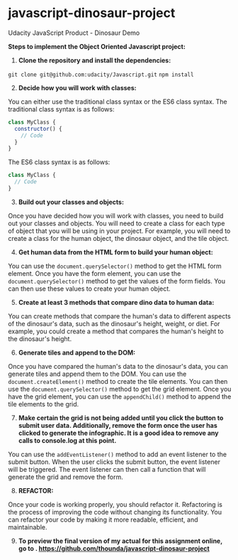 # javascript-dinosaur-project

Udacity JavaScript Product - Dinosaur Demo

**Steps to implement the Object Oriented Javascript project:**

1. **Clone the repository and install the dependencies:**

`git clone git@github.com:udacity/Javascript.git`
`npm install`

2. **Decide how you will work with classes:**

You can either use the traditional class syntax or the ES6 class syntax. The traditional class syntax is as follows:

```javascript
class MyClass {
  constructor() {
    // Code
  }
}
```

The ES6 class syntax is as follows:

```javascript
class MyClass {
  // Code
}
```

3. **Build out your classes and objects:**

Once you have decided how you will work with classes, you need to build out your classes and objects. You will need to create a class for each type of object that you will be using in your project. For example, you will need to create a class for the human object, the dinosaur object, and the tile object.

4. **Get human data from the HTML form to build your human object:**

You can use the `document.querySelector()` method to get the HTML form element. Once you have the form element, you can use the `document.querySelector()` method to get the values of the form fields. You can then use these values to create your human object.

5. **Create at least 3 methods that compare dino data to human data:**

You can create methods that compare the human's data to different aspects of the dinosaur's data, such as the dinosaur's height, weight, or diet. For example, you could create a method that compares the human's height to the dinosaur's height.

6. **Generate tiles and append to the DOM:**

Once you have compared the human's data to the dinosaur's data, you can generate tiles and append them to the DOM. You can use the `document.createElement()` method to create the tile elements. You can then use the `document.querySelector()` method to get the grid element. Once you have the grid element, you can use the `appendChild()` method to append the tile elements to the grid.

7. **Make certain the grid is not being added until you click the button to submit user data. Additionally, remove the form once the user has clicked to generate the infographic. It is a good idea to remove any calls to console.log at this point.**

You can use the `addEventListener()` method to add an event listener to the submit button. When the user clicks the submit button, the event listener will be triggered. The event listener can then call a function that will generate the grid and remove the form.

8. **REFACTOR:**

Once your code is working properly, you should refactor it. Refactoring is the process of improving the code without changing its functionality. You can refactor your code by making it more readable, efficient, and maintainable.

9. **To preview the final version of my actual for this assignment online, go to . https://github.com/thounda/javascript-dinosaur-project**
